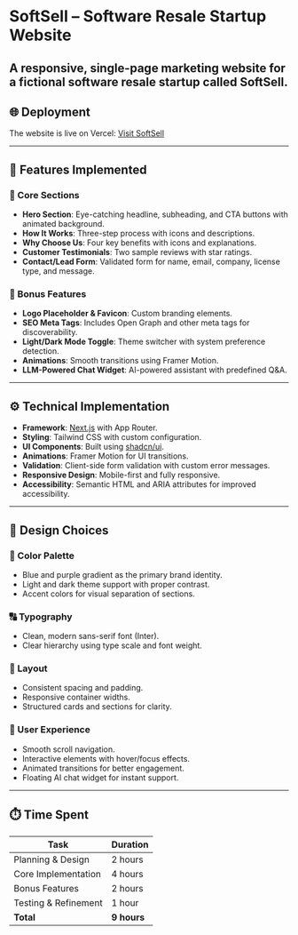 # SoftSell – Software Resale Startup Website

A responsive, single-page marketing website for a fictional software resale startup called **SoftSell**.
---

## 🌐 Deployment

The website is live on Vercel: [Visit SoftSell](https://credex-kappa.vercel.app/)

---

## 🚀 Features Implemented

### 🔹 Core Sections
- **Hero Section**: Eye-catching headline, subheading, and CTA buttons with animated background.
- **How It Works**: Three-step process with icons and descriptions.
- **Why Choose Us**: Four key benefits with icons and explanations.
- **Customer Testimonials**: Two sample reviews with star ratings.
- **Contact/Lead Form**: Validated form for name, email, company, license type, and message.

### 🔸 Bonus Features
- **Logo Placeholder & Favicon**: Custom branding elements.
- **SEO Meta Tags**: Includes Open Graph and other meta tags for discoverability.
- **Light/Dark Mode Toggle**: Theme switcher with system preference detection.
- **Animations**: Smooth transitions using Framer Motion.
- **LLM-Powered Chat Widget**: AI-powered assistant with predefined Q&A.

---

## ⚙️ Technical Implementation

- **Framework**: [Next.js](https://nextjs.org/) with App Router.
- **Styling**: Tailwind CSS with custom configuration.
- **UI Components**: Built using [shadcn/ui](https://ui.shadcn.com/).
- **Animations**: Framer Motion for UI transitions.
- **Validation**: Client-side form validation with custom error messages.
- **Responsive Design**: Mobile-first and fully responsive.
- **Accessibility**: Semantic HTML and ARIA attributes for improved accessibility.

---

## 🎨 Design Choices

### 🎯 Color Palette
- Blue and purple gradient as the primary brand identity.
- Light and dark theme support with proper contrast.
- Accent colors for visual separation of sections.

### 🔠 Typography
- Clean, modern sans-serif font (Inter).
- Clear hierarchy using type scale and font weight.

### 🧱 Layout
- Consistent spacing and padding.
- Responsive container widths.
- Structured cards and sections for clarity.

### 🤝 User Experience
- Smooth scroll navigation.
- Interactive elements with hover/focus effects.
- Animated transitions for better engagement.
- Floating AI chat widget for instant support.

---

## ⏱️ Time Spent

| Task                     | Duration |
|--------------------------|----------|
| Planning & Design        | 2 hours  |
| Core Implementation      | 4 hours  |
| Bonus Features           | 2 hours  |
| Testing & Refinement     | 1 hour   |
| **Total**                | **9 hours** |




